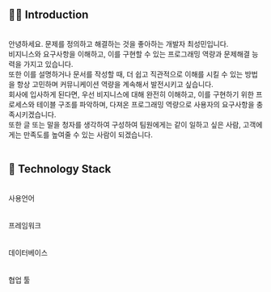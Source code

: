 <h2><div> 🙋‍♂ Introduction</div></h3> <br>
<div>
안녕하세요. 문제를 정의하고 해결하는 것을 좋아하는 개발자 최성민입니다. <br>
비지니스와 요구사항을 이해하고, 이를 구현할 수 있는 프로그래밍 역량과 문제해결 능력을 가지고 있습니다. <br>
또한 이를 설명하거나 문서를 작성할 때, 더 쉽고 직관적으로 이해를 시킬 수 있는 방법을 항상 고민하며 커뮤니케이션 역량을 계속해서 발전시키고 싶습니다. <br>
회사에 입사하게 된다면, 우선 비지니스에 대해 완전히 이해하고, 이를 구현하기 위한 프로세스와 테이블 구조를 파악하며, 다져온 프로그래밍 역량으로 사용자의 요구사항을 충족시키겠습니다. <br>
또한 글 또는 말을 청자를 생각하여 구성하여 팀원에게는 같이 일하고 싶은 사람, 고객에게는 만족도를 높여줄 수 있는 사람이 되겠습니다.
</div><br>


<h2><div>🔨 Technology Stack</div></h2>
  <div>
      <br>
    <div >
        <div>
            <div>
            	사용언어
            </div>
             <img
              key=283876.31851924106
              style = "margin: 5px 5px;"
              src=https://img.shields.io/badge/java-b07219?style=flat&logo=java&logoColor=white
              alt=""
            /> <img
              key=866965.3981998923
              style = "margin: 5px 5px;"
              src=https://img.shields.io/badge/python-3581ba?style=flat&logo=python&logoColor=white
              alt=""
            />
        </div>
        <br>
        <div>
            <div>
                프레임워크
            </div>
            <img
              key=893828.5052125546
              style = "margin: 5px 5px;"
              src=https://img.shields.io/badge/springboot-6DB33F?style=flat&logo=springboot&logoColor=white
              alt=""
            /> <img
              key=112977.92737826108
              style = "margin: 5px 5px;"
              src=https://img.shields.io/badge/django-092E20?style=flat&logo=django&logoColor=white
              alt=""
            />
        </div>
        <br>
        <div>
            <div>
                데이터베이스
            </div>
            <img
              key=321344.6086252308
              style = "margin: 5px 5px;"
              src=https://img.shields.io/badge/redis-DC382D?style=flat&logo=redis&logoColor=white
              alt=""
            /> <img
              key=63850.49822804865
              style = "margin: 5px 5px;"
              src=https://img.shields.io/badge/mariadb-003545?style=flat&logo=mariadb&logoColor=white
              alt=""
            /> <img
              key=523461.6249694807
              style = "margin: 5px 5px;"
              src=https://img.shields.io/badge/mysql-4479A1?style=flat&logo=mysql&logoColor=white
              alt=""
            />
            <img
              key=283876.31851924106
              style = "margin: 5px 5px;"
              src=https://img.shields.io/badge/postgresql-12D289?style=flat&logo=postgresql&logoColor=white
              alt=""
            />
        </div>
        <br>
        <div>
            <div>
                협업 툴
            </div>
            <img
              key=476389.1611351678
              style = "margin: 5px 5px;"
              src=https://img.shields.io/badge/git-F05032?style=flat&logo=git&logoColor=white
              alt=""
            />
            <img
              key=476389.1611351678
              style = "margin: 5px 5px;"
              src=https://img.shields.io/badge/jira-2196F3?style=flat&logo=jira&logoColor=white
              alt=""
            />
            <img
              key=476389.1611351678
              style = "margin: 5px 5px;"
              src=https://img.shields.io/badge/notion-000000?style=flat&logo=notion&logoColor=white
              alt=""
            />
        </div>
      </div>	
  </div>
</div>
<br>




